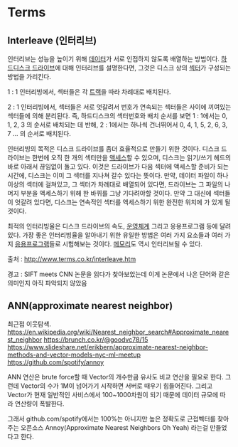 # Terms

## Interleave (인터리브)

인터리브는 성능을 높이기 위해 [데이터](http://www.terms.co.kr/data.htm)가 서로 인접하지 않도록 배열하는 방법이다. [하드디스크 드라이브](http://www.terms.co.kr/HDD.htm)에 대해 인터리브를 설명한다면, 그것은 디스크 상의 [섹터](http://www.terms.co.kr/sector.htm)가 구성되는 방법을 가리킨다. 

1 : 1 인터리빙에서, 섹터들은 각 [트랙](http://www.terms.co.kr/track.htm)을 따라 차례대로 배치된다. 

2 : 1 인터리빙에서, 섹터들은 서로 엇갈려서 번호가 연속되는 섹터들은 사이에 끼여있는 섹터들에 의해 분리된다. 즉, 하드디스크의 섹터번호와 배치 순서를 보면 1 : 1에서는 0, 1, 2, 3 의 순서로 배치되는 데 반해, 2 : 1에서는 하나씩 건너뛰어서 0, 4, 1, 5, 2, 6, 3, 7 ... 의 순서로 배치된다.

인터리빙의 목적은 디스크 드라이브를 좀더 효율적으로 만들기 위한 것이다. 디스크 드라이브는 한번에 오직 한 개의 섹터만을 [액세스](http://www.terms.co.kr/access.htm)할 수 있으며, 디스크는 읽기/쓰기 헤드의 바로 아래서 끊임없이 돌고 있다. 이것은 드라이브가 다음 섹터에 액세스할 준비가 되는 시간에, 디스크는 이미 그 섹터를 지나쳐 갈수 있다는 뜻이다. 만약, 데이터 파일이 하나 이상의 섹터에 걸쳐있고, 그 섹터가 차례대로 배열되어 있다면, 드라이브는 그 파일의 나머지 부분을 액세스하기 위해 한 바퀴를 그냥 기다려야할 것이다. 만약 그 대신에 섹터들이 엇갈려 있다면, 디스크는 연속적인 섹터를 액세스하기 위한 완전한 위치에 가 있게 될 것이다.

최적의 인터리빙율은 디스크 드라이브의 속도, [운영체계](http://www.terms.co.kr/OS.htm) 그리고 응용프로그램 등에 달려있다. 가장 좋은 인터리빙율을 알아내기 위한 유일한 방법은 여러 가지 요소들과 여러 가지 [응용프로그램](http://www.terms.co.kr/application.htm)들로 시험해보는 것이다. [메모리](http://www.terms.co.kr/memory.htm)도 역시 인터리브될 수 있다.

출처 : http://www.terms.co.kr/interleave.htm

경고 : SIFT meets CNN 논문을 읽다가 찾아보았는데 이게 논문에서 나온 단어와 같은 의미인지 아직 파악되지 않았음

## ANN(approximate nearest neighbor)

최근접 이웃탐색. 
https://en.wikipedia.org/wiki/Nearest_neighbor_search#Approximate_nearest_neighbor
https://brunch.co.kr/@goodvc78/15
https://www.slideshare.net/erikbern/approximate-nearest-neighbor-methods-and-vector-models-nyc-ml-meetup
https://github.com/spotify/annoy

ANN 연산은 brute force할 때 Vector의 개수만큼 유사도 비교 연산을 필요로 한다. 그런데 Vector의 수가 1M이 넘어가기 시작하면 서버로 때우기 힘들어진다. 그리고 Vector가 현재 일반적인 사비스에서 100~1000차원이 되기 때문에 데이터 규모에 따라 연산량이 폭발한다.

그래서 github.com/spotify에서는 100%는 아니지만 높은 정확도로 근접벡터를 찾아주는 오픈소스 Annoy(Approximate Nearest Neighbors Oh Yeah) 라는걸 만들었다고 한다.



